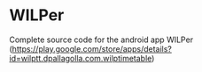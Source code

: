 # WILPer
Complete source code for the android app WILPer (https://play.google.com/store/apps/details?id=wilptt.dpallagolla.com.wilptimetable)
